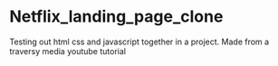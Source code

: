 # Netflix_landing_page_clone

Testing out html css and javascript together in a project. 
Made from a traversy media youtube tutorial 

